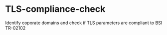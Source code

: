 # TLS-compliance-check
Identify coporate domains and check if TLS parameters are compliant to BSI TR-02102
